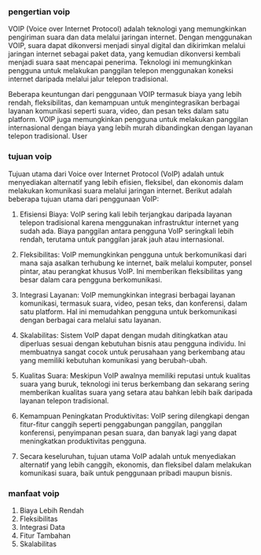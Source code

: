 ---
---
### pengertian voip
VOIP (Voice over Internet Protocol) adalah teknologi yang memungkinkan pengiriman suara dan data melalui jaringan internet. 
Dengan menggunakan VOIP, suara dapat dikonversi menjadi sinyal digital dan dikirimkan melalui jaringan internet sebagai paket data, yang kemudian dikonversi kembali menjadi suara saat mencapai penerima. 
Teknologi ini memungkinkan pengguna untuk melakukan panggilan telepon menggunakan koneksi internet daripada melalui jalur telepon tradisional.

Beberapa keuntungan dari penggunaan VOIP termasuk biaya yang lebih rendah, fleksibilitas, dan kemampuan untuk mengintegrasikan berbagai layanan komunikasi seperti suara, video, dan pesan teks dalam satu platform. 
VOIP juga memungkinkan pengguna untuk melakukan panggilan internasional dengan biaya yang lebih murah dibandingkan dengan layanan telepon tradisional.
User

### tujuan voip

Tujuan utama dari Voice over Internet Protocol (VoIP) adalah untuk menyediakan alternatif yang lebih efisien, fleksibel, dan ekonomis dalam melakukan komunikasi suara melalui jaringan internet. Berikut adalah beberapa tujuan utama dari penggunaan VoIP:

1) Efisiensi Biaya: VoIP sering kali lebih terjangkau daripada layanan telepon tradisional karena menggunakan infrastruktur internet yang sudah ada. Biaya panggilan antara pengguna VoIP seringkali lebih rendah, terutama untuk panggilan jarak jauh atau internasional.

2) Fleksibilitas: VoIP memungkinkan pengguna untuk berkomunikasi dari mana saja asalkan terhubung ke internet, baik melalui komputer, ponsel pintar, atau perangkat khusus VoIP. Ini memberikan fleksibilitas yang besar dalam cara pengguna berkomunikasi.

3) Integrasi Layanan: VoIP memungkinkan integrasi berbagai layanan komunikasi, termasuk suara, video, pesan teks, dan konferensi, dalam satu platform. Hal ini memudahkan pengguna untuk berkomunikasi dengan berbagai cara melalui satu layanan.

4) Skalabilitas: Sistem VoIP dapat dengan mudah ditingkatkan atau diperluas sesuai dengan kebutuhan bisnis atau pengguna individu. Ini membuatnya sangat cocok untuk perusahaan yang berkembang atau yang memiliki kebutuhan komunikasi yang berubah-ubah.

5) Kualitas Suara: Meskipun VoIP awalnya memiliki reputasi untuk kualitas suara yang buruk, teknologi ini terus berkembang dan sekarang sering memberikan kualitas suara yang setara atau bahkan lebih baik daripada layanan telepon tradisional.

6) Kemampuan Peningkatan Produktivitas: VoIP sering dilengkapi dengan fitur-fitur canggih seperti penggabungan panggilan, panggilan konferensi, penyimpanan pesan suara, dan banyak lagi yang dapat meningkatkan produktivitas pengguna.

7) Secara keseluruhan, tujuan utama VoIP adalah untuk menyediakan alternatif yang lebih canggih, ekonomis, dan fleksibel dalam melakukan komunikasi suara, baik untuk penggunaan pribadi maupun bisnis.

### manfaat voip

1) Biaya Lebih Rendah
2) Fleksibilitas
3) Integrasi Data
4) Fitur Tambahan
5) Skalabilitas


